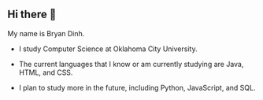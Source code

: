 ## Hi there 👋
My name is Bryan Dinh. 
- I study Computer Science at Oklahoma City University.

- The current languages that I know or am currently studying are Java, HTML, and CSS.

- I plan to study more in the future, including Python, JavaScript, and SQL. 

<!--
**bpmryan/bpmryan** is a ✨ _special_ ✨ repository because its `README.md` (this file) appears on your GitHub profile.

Here are some ideas to get you started:

- 🔭 I’m currently working on ...
- 🌱 I’m currently learning ...
- 👯 I’m looking to collaborate on ...
- 🤔 I’m looking for help with ...
- 💬 Ask me about ...
- 📫 How to reach me: ...
- 😄 Pronouns: ...
- ⚡ Fun fact: ...
-->
